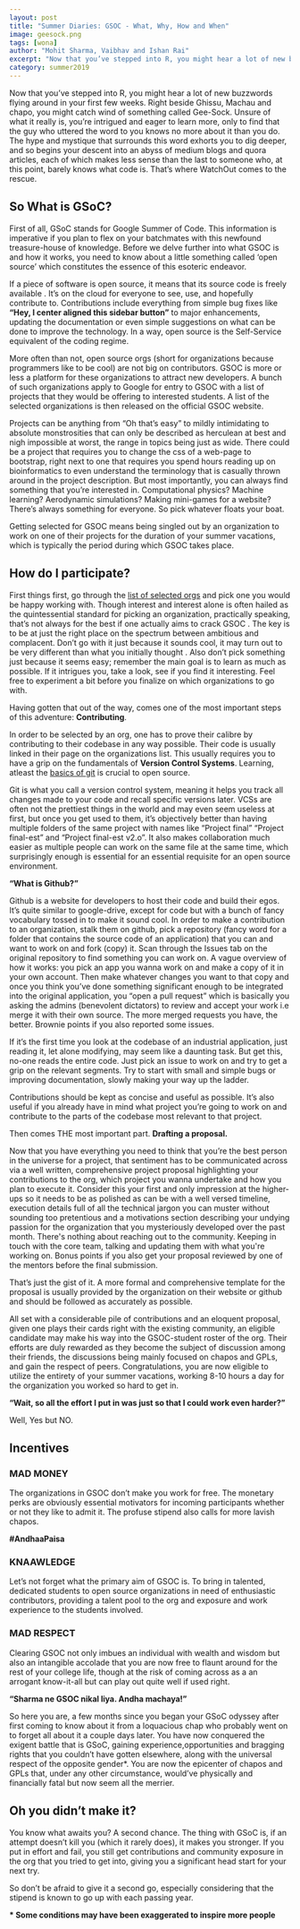 ```yaml
---
layout: post
title: "Summer Diaries: GSOC - What, Why, How and When"
image: geesock.png
tags: [wona]
author: "Mohit Sharma, Vaibhav and Ishan Rai"
excerpt: "Now that you’ve stepped into R, you might hear a lot of new buzzwords flying around in your first few weeks. Right beside Ghissu, Machau and chapo, you might catch wind of something called Gee-Sock."
category: summer2019
---
```


Now that you’ve stepped into R, you might hear a lot of new buzzwords flying around in your first few weeks. Right beside Ghissu, Machau and chapo, you might catch wind of something called Gee-Sock. Unsure of what it really is, you’re intrigued and eager to learn more, only to find that the guy who uttered the word to you knows no more about it than you do. The hype and mystique that surrounds this word exhorts you to dig deeper, and so begins your descent into an abyss of medium blogs and quora articles, each of which makes less sense than the last to someone who, at this point, barely knows what code is. That’s where WatchOut comes to the rescue.

## So What is GSoC?

First of all, GSoC stands for Google Summer of Code. This information is imperative if you plan to flex on your batchmates with this newfound treasure-house of knowledge. Before we delve further into what GSOC is and how it works, you need to know about a little something called ‘open source’ which constitutes the essence of this esoteric endeavor.

If a piece of software is open source, it means that its source code is freely available . It’s on the cloud for everyone to see, use, and hopefully contribute to. Contributions include everything from simple bug fixes like **“Hey, I center aligned this sidebar button”** to major enhancements, updating the documentation or even simple suggestions on what can be done to improve the technology. In a way, open source is the Self-Service equivalent of the coding regime.

More often than not, open source orgs (short for organizations because programmers like to be cool) are not big on contributors. GSOC is more or less a platform for these organizations to attract new developers. A bunch of such organizations apply to Google for entry to GSOC with a list of projects that they would be offering to interested students. A list of the selected organizations is then released on the official GSOC website.

Projects can be anything from “Oh that’s easy” to mildly intimidating to absolute monstrosities that can only be described as herculean at best and nigh impossible at worst, the range in topics being just as wide. There could be a project that requires you to change the css of a web-page to bootstrap, right next to one that requires you spend hours reading up on bioinformatics to even understand the terminology that is casually thrown around in the project description. But most importantly, you can always find something that you’re interested in. Computational physics? Machine learning? Aerodynamic simulations? Making mini-games for a website? There’s always something for everyone. So pick whatever floats your boat.

Getting selected for GSOC means being singled out by an organization to work on one of their projects for the duration of your summer vacations, which is typically the period during which GSOC takes place.

## How do I participate?

First things first, go through the <span style="text-decoration:underline">[list of selected orgs](https://summerofcode.withgoogle.com/organizations/)</span> and pick one you would be happy working with. Though interest and interest alone is often hailed as the quintessential standard for picking an organization, practically speaking, that’s not always for the best if one actually aims to crack GSOC . The key is to be at just the right place on the spectrum between ambitious and complacent. Don’t go with it just because it sounds cool, it may turn out to be very different than what you initially thought . Also don’t pick something just because it seems easy; remember the main goal is to learn as much as possible. If it intrigues you, take a look, see if you find it interesting. Feel free to experiment a bit before you finalize on which organizations to go with.

Having gotten that out of the way, comes one of the most important steps of this adventure: **Contributing**.

In order to be selected by an org, one has to prove their calibre by contributing to their codebase in any way possible. Their code is usually linked in their page on the organizations list. This usually requires you to have a grip on the fundamentals of **Version Control Systems**. Learning, atleast the <span style="text-decoration:underline">[basics of git](https://www.atlassian.com/git)</span> is crucial to open source.

Git is what you call a version control system, meaning it helps you track all changes made to your code and recall specific versions later. VCSs are often not the prettiest things in the world and may even seem useless at first, but once you get used to them, it’s objectively better than having multiple folders of the same project with names like “Project final” “Project final-est” and “Project final-est v2.o”. It also makes collaboration much easier as multiple people can work on the same file at the same time, which surprisingly enough is essential for an essential requisite for an open source environment.

**“What is Github?”**

Github is a website for developers to host their code and build their egos. It’s quite similar to google-drive, except for code but with a bunch of fancy vocabulary tossed in to make it sound cool. In order to make a contribution to an organization, stalk them on github, pick a repository (fancy word for a folder that contains the source code of an application) that you can and want to work on and fork (copy)  it. Scan through the Issues tab on the original repository to find something you can work on. A vague overview of how it works: you pick an app you wanna work on and make a copy of it in your own account. Then make whatever changes you want to that copy and once you think you’ve done something significant enough to be integrated into the original application, you “open a pull request” which is basically you asking the admins (benevolent dictators)  to review and accept your work i.e merge it with their own source. The more merged requests you have, the better. Brownie points if you also reported some issues.

If it’s the first time you look at the codebase of an industrial application, just reading it, let alone modifying, may seem like a daunting task. But get this, no-one reads the entire code. Just pick an issue to work on and try to get a grip on the relevant segments. Try to start with small and simple bugs or improving documentation, slowly making your way up the ladder.

Contributions should be kept as concise and useful as possible. It’s also useful if you already have in mind what project you’re going to work on and contribute to the parts of the codebase most relevant to that project.

Then comes THE most important part. **Drafting a proposal.**

Now that you have everything you need to think that you’re the best person in the universe for a project, that sentiment has to be communicated across via a well written, comprehensive project proposal highlighting your contributions to the org, which project you wanna undertake and how you plan to execute it. Consider this your first and only impression at the higher-ups so it needs to be as polished as can be with a well versed timeline, execution details full of all the technical jargon you can muster without sounding too pretentious and a motivations section describing your undying passion for the organization that you mysteriously developed over the past month. There's nothing about reaching out to the community. Keeping in touch with the core team, talking and updating them with what you're working on. Bonus points if you also get your proposal reviewed by one of the mentors before the final submission.

That’s just the gist of it. A more formal and comprehensive template for the proposal is usually provided by the organization on their website or github and should be followed as accurately as possible.

All set with a considerable pile of contributions and an eloquent proposal, given one plays their cards right with the existing community, an eligible candidate may make his way into the GSOC-student roster of the org. Their efforts are duly rewarded as they  become the subject of discussion among their friends, the discussions being mainly focused on chapos and GPLs, and gain the respect of peers. Congratulations, you are now eligible to utilize the entirety of your summer vacations, working 8-10 hours a day for the organization you worked so hard to get in.

**“Wait, so all the effort I put in was just so that I could work even harder?”**

Well, Yes but NO.

## Incentives

### MAD MONEY

The organizations in GSOC don’t make you work for free. The monetary perks are obviously essential motivators for incoming participants whether or not they like to admit it. The profuse stipend also calls for more lavish chapos.

**\#AndhaaPaisa**

### KNAAWLEDGE

Let’s not forget what the primary aim of GSOC is. To bring in talented, dedicated students to open source organizations in need of enthusiastic contributors, providing a talent pool to the org and exposure and work experience to the students involved. 

### MAD RESPECT

Clearing GSOC not only imbues an individual with wealth and wisdom but also an intangible accolade that you are now free to flaunt around for the rest of your college life, though at the risk of coming across as a an arrogant know-it-all but can play out quite well if used right.

**“Sharma ne GSOC nikal liya. Andha machaya!”**

So here you are, a few months since you began your GSoC odyssey after first coming to know about it from a loquacious chap who probably  went on to forget all about it a couple days later. You have now conquered the exigent battle that is GSoC,  gaining experience,opportunities and bragging rights that you couldn’t have gotten elsewhere, along with the universal respect of the opposite gender*. You are now the epicenter of chapos and GPLs that, under any other circumstance, would’ve physically and financially fatal but now seem all the merrier.

## Oh you didn’t make it? 

You know what awaits you? A second chance. The thing with GSoC is, if an attempt doesn’t kill you (which it rarely does), it makes you stronger. If you put in effort and fail, you still get contributions and community exposure in the org that you tried to get into, giving you a significant head start for your next try. 

So don’t be afraid to give it a second go, especially considering that the stipend is known to go up with each passing year. 

**\* Some conditions may have been exaggerated to inspire more people**
